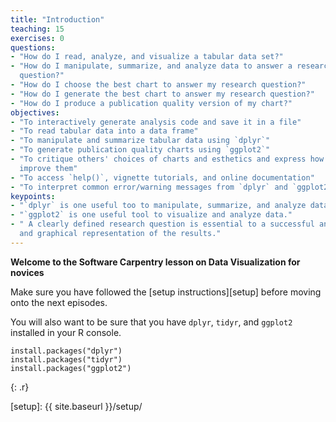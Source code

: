 ```yaml
---
title: "Introduction"
teaching: 15
exercises: 0
questions:
- "How do I read, analyze, and visualize a tabular data set?"
- "How do I manipulate, summarize, and analyze data to answer a research 
  question?"
- "How do I choose the best chart to answer my research question?"
- "How do I generate the best chart to answer my research question?"
- "How do I produce a publication quality version of my chart?"
objectives:
- "To interactively generate analysis code and save it in a file"
- "To read tabular data into a data frame"
- "To manipulate and summarize tabular data using `dplyr`"
- "To generate publication quality charts using `ggplot2`"
- "To critique others' choices of charts and esthetics and express how to 
  improve them"
- "To access `help()`, vignette tutorials, and online documentation"
- "To interpret common error/warning messages from `dplyr` and `ggplot2`"
keypoints:
- "`dplyr` is one useful too to manipulate, summarize, and analyze data."
- "`ggplot2` is one useful tool to visualize and analyze data."
- " A clearly defined research question is essential to a successful analysis 
  and graphical representation of the results."
---
```


**Welcome to the Software Carpentry lesson on Data Visualization for novices**

Make sure you have followed the [setup instructions][setup] before moving onto
the next episodes.

You will also want to be sure that you have `dplyr`, `tidyr`, and `ggplot2`
installed in your R console.

~~~
install.packages("dplyr")
install.packages("tidyr")
install.packages("ggplot2")
~~~
{: .r}

[setup]: {{ site.baseurl }}/setup/

